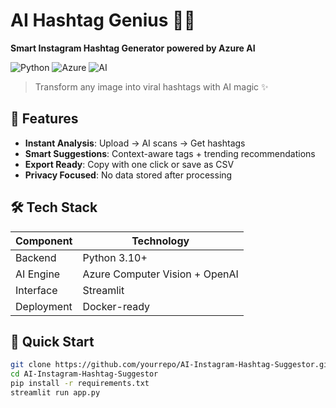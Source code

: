 # AI Hashtag Genius 🚀📸

**Smart Instagram Hashtag Generator powered by Azure AI**

![Python](https://img.shields.io/badge/python-3670A0?style=flat&logo=python&logoColor=white)
![Azure](https://img.shields.io/badge/azure-0089D6?style=flat&logo=microsoft-azure&logoColor=white)
![AI](https://img.shields.io/badge/AI-FF6B6B?style=flat&logo=openai&logoColor=white)

> Transform any image into viral hashtags with AI magic ✨

## 🌟 Features
- **Instant Analysis**: Upload → AI scans → Get hashtags
- **Smart Suggestions**: Context-aware tags + trending recommendations
- **Export Ready**: Copy with one click or save as CSV
- **Privacy Focused**: No data stored after processing

## 🛠️ Tech Stack
| Component          | Technology               |
|--------------------|--------------------------|
| Backend           | Python 3.10+             |
| AI Engine         | Azure Computer Vision + OpenAI |
| Interface         | Streamlit                |
| Deployment        | Docker-ready             |

## 🚀 Quick Start
```bash
git clone https://github.com/yourrepo/AI-Instagram-Hashtag-Suggestor.git
cd AI-Instagram-Hashtag-Suggestor
pip install -r requirements.txt
streamlit run app.py

